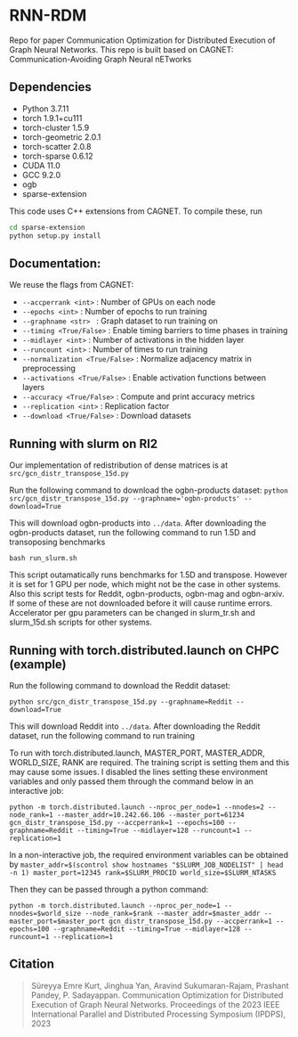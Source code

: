# RNN-RDM
Repo for paper Communication Optimization for Distributed Execution of Graph Neural Networks.
This repo is built based on CAGNET: Communication-Avoiding Graph Neural nETworks

## Dependencies 
- Python 3.7.11
- torch                   1.9.1+cu111
- torch-cluster           1.5.9
- torch-geometric         2.0.1
- torch-scatter           2.0.8
- torch-sparse            0.6.12
- CUDA 11.0
- GCC 9.2.0
- ogb 
- sparse-extension 

This code uses C++ extensions from CAGNET. To compile these, run

```bash
cd sparse-extension
python setup.py install
```

## Documentation: 

We reuse the flags from CAGNET: 

- `--accperrank <int>` : Number of GPUs on each node
- `--epochs <int>`  : Number of epochs to run training
- `--graphname <str> ` : Graph dataset to run training on
- `--timing <True/False>` : Enable timing barriers to time phases in training
- `--midlayer <int>` : Number of activations in the hidden layer
- `--runcount <int>` : Number of times to run training
- `--normalization <True/False>` : Normalize adjacency matrix in preprocessing
- `--activations <True/False>` : Enable activation functions between layers
- `--accuracy <True/False>` : Compute and print accuracy metrics 
- `--replication <int>` : Replication factor  
- `--download <True/False>` : Download datasets

## Running with slurm on RI2 

Our implementation of redistribution of dense matrices is at `src/gcn_distr_transpose_15d.py`

Run the following command to download the ogbn-products dataset:
`python src/gcn_distr_transpose_15d.py --graphname='ogbn-products' --download=True`

This will download ogbn-products into `../data`. After downloading the ogbn-products dataset, run the following command to run 1.5D and transoposing benchmarks

`bash run_slurm.sh`

This script outamatically runs benchmarks for 1.5D and transpose. However it is set for 1 GPU per node, which might not be the case in other systems. Also this script tests for Reddit, ogbn-products, ogbn-mag and ogbn-arxiv. If some of these are not downloaded before it will cause runtime errors. Accelerator per gpu parameters can be changed in slurm_tr.sh and slurm_15d.sh scripts for other systems.

## Running with torch.distributed.launch on CHPC (example)

Run the following command to download the Reddit dataset:

`python src/gcn_distr_transpose_15d.py --graphname=Reddit --download=True`

This will download Reddit into `../data`. After downloading the Reddit dataset, run the following command to run training

To run with torch.distributed.launch, MASTER_PORT, MASTER_ADDR, WORLD_SIZE, RANK are required. The training script is setting them and this may cause some issues. I disabled the lines setting these environment variables and only passed them through the command below in an interactive job:

`python -m torch.distributed.launch --nproc_per_node=1 --nnodes=2 --node_rank=1 --master_addr=10.242.66.106 --master_port=61234 gcn_distr_transpose_15d.py --accperrank=1 --epochs=100 --graphname=Reddit --timing=True --midlayer=128 --runcount=1 --replication=1`

In a non-interactive job, the required environment variables can be obtained by 
`master_addr=$(scontrol show hostnames "$SLURM_JOB_NODELIST" | head -n 1)
master_port=12345
rank=$SLURM_PROCID
world_size=$SLURM_NTASKS`

Then they can be passed through a python command:

`python -m torch.distributed.launch --nproc_per_node=1 --nnodes=$world_size --node_rank=$rank --master_addr=$master_addr --master_port=$master_port gcn_distr_transpose_15d.py --accperrank=1 --epochs=100 --graphname=Reddit --timing=True --midlayer=128 --runcount=1 --replication=1`

## Citation

> Süreyya Emre Kurt, Jinghua Yan, Aravind Sukumaran-Rajam, Prashant Pandey, P. Sadayappan. Communication Optimization for Distributed Execution of Graph Neural Networks. Proceedings of the 2023 IEEE International Parallel and Distributed Processing Symposium (IPDPS), 2023

